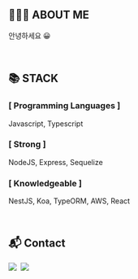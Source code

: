 ## 👨🏻‍💻 ABOUT ME

안녕하세요 😀
  
<br/>

## 📚 STACK

### [ Programming Languages ]
Javascript, Typescript

### [ Strong ]
NodeJS, Express, Sequelize

### [ Knowledgeable ]
NestJS, Koa, TypeORM, AWS, React

<br />

## 📬 Contact

<p>
  <a href="https://minjman2659.notion.site/minjman2659/16d5cc5769c84f4aacb11952a3625dfc" target="_blank"><img src="https://img.shields.io/badge/Blog-000000?style=for-the-badge&logo=Notion&logoColor=white"/></a>&nbsp
  <a href="mailto:minjman2659@gmail.com"><img src="https://img.shields.io/badge/Gmail-d14836?style=for-the-badge&logo=Gmail&logoColor=white&matilto:minjman2659@gmail.com"/></a>
</p>

